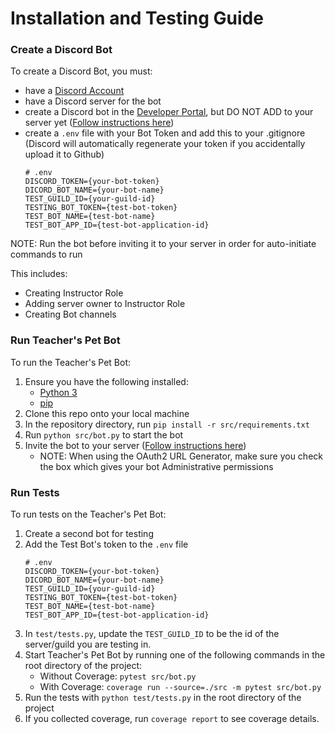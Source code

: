 # Installation and Testing Guide 
### Create a Discord Bot
To create a Discord Bot, you must:
* have a [Discord Account](https://discord.com/login)
* have a Discord server for the bot
* create a Discord bot in the [Developer Portal](https://discord.com/developers/applications), but DO NOT ADD to your server yet ([Follow instructions here](https://realpython.com/how-to-make-a-discord-bot-python/))
* create a `.env` file with your Bot Token and add this to your .gitignore (Discord will automatically regenerate your token if you accidentally upload it to Github)
    ```
    # .env
    DISCORD_TOKEN={your-bot-token}
    DICORD_BOT_NAME={your-bot-name}
    TEST_GUILD_ID={your-guild-id}
    TESTING_BOT_TOKEN={test-bot-token}
    TEST_BOT_NAME={test-bot-name}
    TEST_BOT_APP_ID={test-bot-application-id}
    ```

NOTE: Run the bot before inviting it to your server in order for auto-initiate commands to run

This includes:
* Creating Instructor Role
* Adding server owner to Instructor Role
* Creating Bot channels

### Run Teacher's Pet Bot
To run the Teacher's Pet Bot:
1. Ensure you have the following installed:
    * [Python 3](https://www.python.org/downloads/) 
    * [pip](https://pip.pypa.io/en/stable/installation/)
2. Clone this repo onto your local machine
3. In the repository directory, run `pip install -r src/requirements.txt`
4. Run `python src/bot.py` to start the bot
5. Invite the bot to your server ([Follow instructions here](https://realpython.com/how-to-make-a-discord-bot-python/))
    * NOTE:  When using the OAuth2 URL Generator, make sure you check the box which gives your bot Administrative permissions

### Run Tests
To run tests on the Teacher's Pet Bot:
1. Create a second bot for testing
2. Add the Test Bot's token to the `.env` file
    ```
    # .env
    DISCORD_TOKEN={your-bot-token}
    DICORD_BOT_NAME={your-bot-name}
    TEST_GUILD_ID={your-guild-id}
    TESTING_BOT_TOKEN={test-bot-token}
    TEST_BOT_NAME={test-bot-name}
    TEST_BOT_APP_ID={test-bot-application-id}
    ```
 3. In `test/tests.py`, update the `TEST_GUILD_ID` to be the id of the server/guild you are testing in.
 4. Start Teacher's Pet Bot by running one of the following commands in the root directory of the project:
    * Without Coverage: `pytest src/bot.py`
    * With Coverage: `coverage run --source=./src -m pytest src/bot.py`
 5. Run the tests with `python test/tests.py` in the root directory of the project
 6. If you collected coverage, run `coverage report` to see coverage details.
